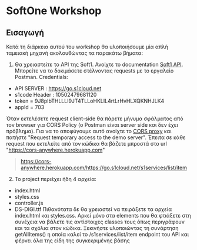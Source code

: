 # SoftOne Workshop

## Εισαγωγή

Κατά τη διάρκεια αυτού του workshop θα υλοποιήσουμε μία απλή ταμειακή μηχανή ακολουθώντας τα παρακάτω βήματα:

1. Θα χρειαστείτε το API της Soft1. Ανοίχτε το documentation [Soft1 API](http://s1sites.s1cloud.net/s1docs/goapi/docs/index.html#overview). Μπορείτε να το δοκιμάσετε στέλνοντας requests με το εργαλείο Postman. Credentials:
  * API SERVER : https://go.s1cloud.net
  * s1code Header : 10502479681120
  * token = 9J8pIbTHLLLI9JT4TLLoHKLIL4rtLrHvHLXQKNHJLK4
  * appId = 703

Όταν εκτελέσετε request client-side θα πάρετε μήνυμα σφάλματος από τον browser για CORS Policy (ο Postman είναι server side και δεν έχει πρόβλημα). Για να το αποφύγουμε αυτό ανοίχτε το [CORS proxy](https://cors-anywhere.herokuapp.com) και πατήστε "Request temporary access to the demo server". Έπειτα σε κάθε request που εκτελείτε από τον κώδικα θα βάζετε μπροστά στο url "https://cors-anywhere.herokuapp.com"
>https://cors-anywhere.herokuapp.com/https://go.s1cloud.net/s1services/list/item
2. To project περιέχει ήδη 4 αρχεία: 
  * index.html 
  * styles.css 
  * controller.js
  * DS-DIGI.ttf
Πιθανότατα δε θα χρειαστεί να πειράξετε τα αρχεία index.html και styles.css. Αρκεί μόνο στα elements που θα φτιάξετε στη συνέχεια να βάλετε τις αντίστοιχες classes τους όπως περιγράφουν και τα σχόλια στον κώδικα. Ξεκινήστε υλοποιώντας τη συνάρτηση getAllItems() η οποία καλεί το /s1services/list/item endpoint του API και φέρνει όλα της είδη της συγκεκριμένης βάσης
  
